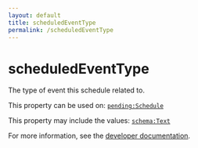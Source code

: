 ```yaml
---
layout: default
title: scheduledEventType
permalink: /scheduledEventType
---
```


# scheduledEventType
The type of event this schedule related to.

This property can be used on: [`pending:Schedule`](https://pending.schema.org/Schedule)

This property may include the values: [`schema:Text`](https://schema.org/Text)

For more information, see the [developer documentation](https://developer.openactive.io/data-model/types/).
